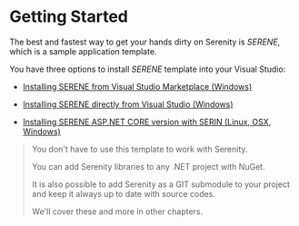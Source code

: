 # Getting Started

The best and fastest way to get your hands dirty on Serenity is _SERENE_, which is a sample application template.

You have three options to install _SERENE_ template into your Visual Studio:

* [Installing SERENE from Visual Studio Marketplace (Windows)](installing_serene_from_visual_studio_gallery.md)

* [Installing SERENE directly from Visual Studio (Windows)](installing_serene_directly_from_visual_studio.md)

* [Installing SERENE ASP.NET CORE version with SERIN (Linux, OSX, Windows)](instaling-serene-aspnet-core-version-with-serin.md)


> You don't have to use this template to work with Serenity.
>
> You can add Serenity libraries to any .NET project with NuGet.
>
> It is also possible to add Serenity as a GIT submodule to your project and keep it always up to date with source codes.
>
> We'll cover these and more in other chapters.



